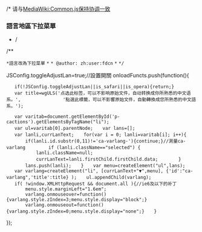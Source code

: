 /\*
请与[MediaWiki:Common.js保持协调一致](https://zh.wikipedia.org/wiki/MediaWiki:Common.js "wikilink")

### 語言地區下拉菜單

  - /

/\*\*

`*語言改為下拉菜單`
`*`
`* @author: zh:user:fdcn`
`*`
`*/`

JSConfig.toggleAdjustLan=true;//設置開關 onloadFuncts.push(function(){

`   if(!JSConfig.toggleAdjustLan||is_safari||is_opera){return;}`
`   var title=wgULS('点选此标签，可以不影响原始文件，自动转换成你所熟悉的中文语系。',`
`               '點選此標籤，可以不影響原始文件，自動轉換成您所熟悉的中文語系。');`

`   var varitab=document.getElementById('p-cactions').getElementsByTagName("li");`
`   var ul=varitab[0].parentNode;`
`   var lans=[];`
`   var lanli,currLanText;`
`   for(var i = 0; lanli=varitab[i]; i++){`
`       if(lanli.id.substr(0,11)!='ca-varlang-'){continue;}//測量ca-varlang `
`       if (lanli.className=="selected") {`
`           lanli.className=null;`
`           currLanText=lanli.firstChild.firstChild.data;`
`       }`
`       lans.push(lanli);`
`   }`
`   var menu=createElement("ul",lans);`
`   var varlang=createElement("li", [currLanText+"▼",menu], {'id':"ca-varlang",'title':title} );`
`   ul.appendChild(varlang);`
`   if( !window.XMLHttpRequest && document.all ){//ie6及以下的补丁`
`       menu.style.marginLeft="1.6em";`
`       varlang.onmouseover=function(){varlang.style.zIndex=3;menu.style.display="block";}`
`       varlang.onmouseout=function(){varlang.style.zIndex=0;menu.style.display="none";}`
`   }`

});